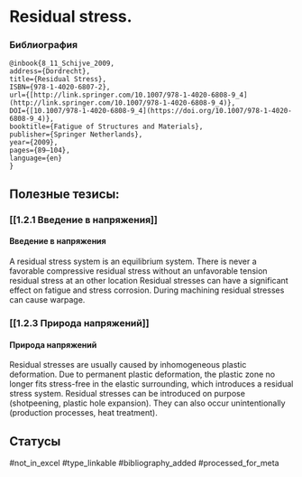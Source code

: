 # Residual stress.

### Библиография
```
@inbook{8_11_Schijve_2009,
address={Dordrecht},
title={Residual Stress},
ISBN={978-1-4020-6807-2},
url={[http://link.springer.com/10.1007/978-1-4020-6808-9_4](http://link.springer.com/10.1007/978-1-4020-6808-9_4)},
DOI={[10.1007/978-1-4020-6808-9_4](https://doi.org/10.1007/978-1-4020-6808-9_4)},
booktitle={Fatigue of Structures and Materials},
publisher={Springer Netherlands},
year={2009},
pages={89–104},
language={en}
}
```

## Полезные тезисы:
### [[1.2.1 Введение в напряжения]]
#### Введение в напряжения
A residual stress system is an equilibrium system. There is never a favorable compressive residual stress without an unfavorable tension residual stress at an other location Residual stresses can have a significant effect on fatigue and stress corrosion. During machining residual stresses can cause warpage.

###  [[1.2.3 Природа напряжений]]
#### Природа напряжений
Residual stresses are usually caused by inhomogeneous plastic deformation. Due to permanent plastic deformation, the plastic zone no longer fits stress-free in the elastic surrounding, which introduces a residual stress system.
Residual stresses can be introduced on purpose (shotpeening, plastic hole expansion). They can also occur unintentionally (production processes, heat treatment).

## Статусы
#not_in_excel 
#type_linkable 
#bibliography_added
#processed_for_meta

